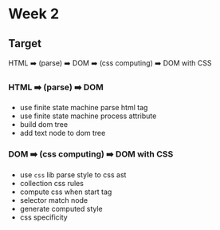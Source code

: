 # Week 2

## Target
HTML ➡️ (parse) ➡️ DOM ➡️ (css computing) ➡️ DOM with CSS

### HTML ➡️ (parse) ➡️ DOM
- use finite state machine parse html tag
- use finite state machine process attribute
- build dom tree
- add text node to dom tree


### DOM ➡️ (css computing) ➡️ DOM with CSS
- use `css` lib parse style to css ast
- collection css rules
- compute css when start tag
- selector match node
- generate computed style
- css specificity

